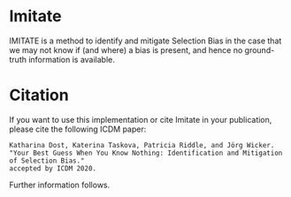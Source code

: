 # Imitate
IMITATE is a method to identify and mitigate Selection Bias in the case that we may not know if (and where) a bias is present, and hence no ground-truth information is available.

# Citation
If you want to use this implementation or cite Imitate in your publication, please cite the following ICDM paper:
```
Katharina Dost, Katerina Taskova, Patricia Riddle, and Jörg Wicker.
"Your Best Guess When You Know Nothing: Identification and Mitigation of Selection Bias."
accepted by ICDM 2020.
```

Further information follows.
